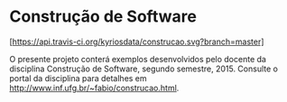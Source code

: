 # Construção de Software
[https://api.travis-ci.org/kyriosdata/construcao.svg?branch=master]

O presente projeto conterá exemplos desenvolvidos pelo docente da disciplina Construção de Software, segundo semestre, 2015. Consulte o portal da disciplina para detalhes em http://www.inf.ufg.br/~fabio/construcao.html. 
